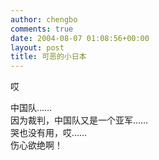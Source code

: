 ```yaml
---
author: chengbo
comments: true
date: 2004-08-07 01:08:56+00:00
layout: post
title: 可恶的小日本
---
```


哎

中国队……  
因为裁判，中国队又是一个亚军……  
哭也没有用，哎……  
伤心欲绝啊！
